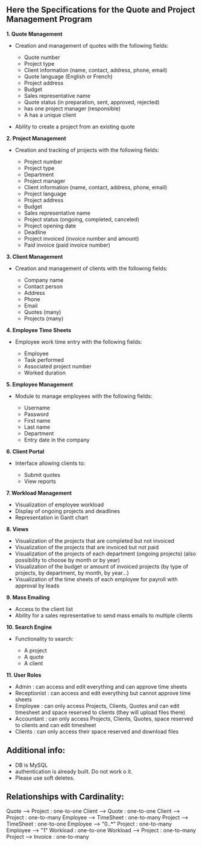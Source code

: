 ## Here the Specifications for the Quote and Project Management Program

**1\. Quote Management**

- Creation and management of quotes with the following fields:

    - Quote number
    - Project type
    - Client information (name, contact, address, phone, email)
    - Quote language (English or French)
    - Project address
    - Budget
    - Sales representative name
    - Quote status (in preparation, sent, approved, rejected)
    - has one project manager (responsible)
    - A has a unique client

- Ability to create a project from an existing quote

**2\. Project Management**

- Creation and tracking of projects with the following fields:

    - Project number
    - Project type
    - Department
    - Project manager
    - Client information (name, contact, address, phone, email)
    - Project language
    - Project address
    - Budget
    - Sales representative name
    - Project status (ongoing, completed, canceled)
    - Project opening date
    - Deadline
    - Project invoiced (invoice number and amount)
    - Paid invoice (paid invoice number)

**3\. Client Management**

- Creation and management of clients with the following fields:

    - Company name
    - Contact person
    - Address
    - Phone
    - Email
    - Quotes (many)
    - Projects (many)

**4\. Employee Time Sheets**

- Employee work time entry with the following fields:

    - Employee
    - Task performed
    - Associated project number
    - Worked duration

**5\. Employee Management**

- Module to manage employees with the following fields:

    - Username
    - Password
    - First name
    - Last name
    - Department
    - Entry date in the company

**6\. Client Portal**

- Interface allowing clients to:

    - Submit quotes
    - View reports

**7\. Workload Management**

- Visualization of employee workload
- Display of ongoing projects and deadlines
- Representation in Gantt chart

**8\. Views**

- Visualization of the projects that are completed but not invoiced
- Visualization of the projects that are invoiced but not paid
- Visualization of the projects of each department (ongoing projects) (also possibility to choose by month or by year)
- Visualization of the budget or amount of invoiced projects (by type of projects, by department, by month, by year…)
- Visualization of the time sheets of each employee for payroll with approval by leads

**9\. Mass Emailing**

- Access to the client list
- Ability for a sales representative to send mass emails to multiple clients

**10\. Search Engine**

- Functionality to search:

    - A project
    - A quote
    - A client

**11\. User Roles**

- Admin : can access and edit everything and can approve time sheets
- Receptionist : can access and edit everything but cannot approve time sheets
- Employee : can only access Projects, Clients, Quotes and can edit timesheet and space reserved to clients (they will upload files there)
- Accountant : can only access Projects, Clients, Quotes, space reserved to clients and can edit timesheet
- Clients : can only access their space reserved and download files

## Additional info:

- DB is MySQL
- authentication is already built. Do not work o it.
- Please use soft deletes.

## Relationships with Cardinality:

Quote --> Project : one-to-one
Client --> Quote : one-to-one
Client --> Project : one-to-many
Employee --> TimeSheet : one-to-many
Project --> TimeSheet : one-to-one
Employee --> "0..\*" Project : one-to-many
Employee --> "1" Workload : one-to-one
Workload --> Project : one-to-many
Project --> Invoice : one-to-many
